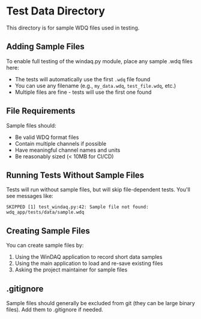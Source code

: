 # Test Data Directory

This directory is for sample WDQ files used in testing.

## Adding Sample Files

To enable full testing of the windaq.py module, place any sample .wdq files here:

- The tests will automatically use the first `.wdq` file found
- You can use any filename (e.g., `my_data.wdq`, `test_file.wdq`, etc.)
- Multiple files are fine - tests will use the first one found

## File Requirements

Sample files should:
- Be valid WDQ format files
- Contain multiple channels if possible
- Have meaningful channel names and units
- Be reasonably sized (< 10MB for CI/CD)

## Running Tests Without Sample Files

Tests will run without sample files, but will skip file-dependent tests. You'll see messages like:
```
SKIPPED [1] test_windaq.py:42: Sample file not found: wdq_app/tests/data/sample.wdq
```

## Creating Sample Files

You can create sample files by:
1. Using the WinDAQ application to record short data samples
2. Using the main application to load and re-save existing files
3. Asking the project maintainer for sample files

## .gitignore

Sample files should generally be excluded from git (they can be large binary files). Add them to .gitignore if needed.